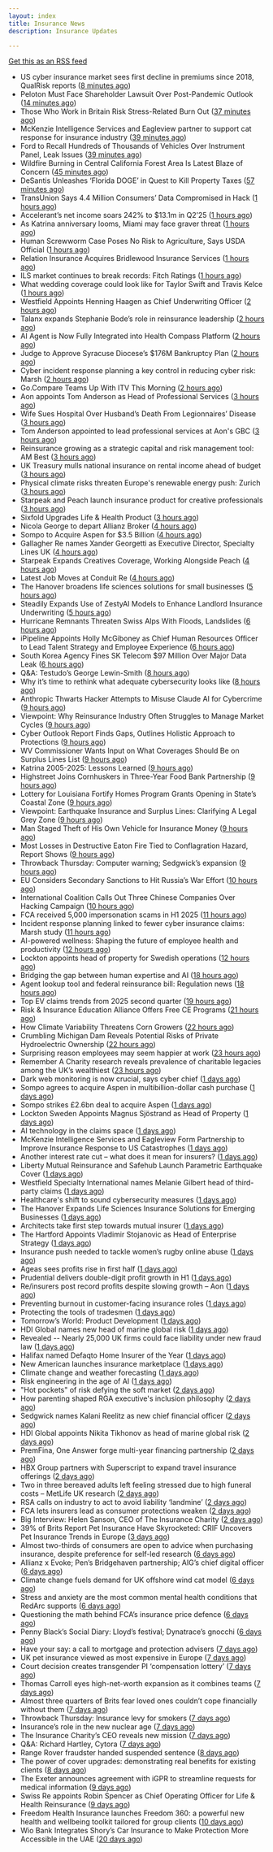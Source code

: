 ```yaml
---
layout: index
title: Insurance News
description: Insurance Updates

---
```


[Get this as an RSS feed](/insurance.rss)

<!-- news_marker starts -->
- US cyber insurance market sees first decline in premiums since 2018, QualRisk reports ([8 minutes ago](https://www.reinsurancene.ws/us-cyber-insurance-market-sees-first-decline-in-premiums-since-2018-qualrisk-reports/))
- Peloton Must Face Shareholder Lawsuit Over Post-Pandemic Outlook ([14 minutes ago](https://www.insurancejournal.com/news/national/2025/08/28/837327.htm))
- Those Who Work in Britain Risk Stress-Related Burn Out ([37 minutes ago](https://insurance-edge.net/2025/08/28/those-who-work-in-britain-risk-stress-related-burn-out/))
- McKenzie Intelligence Services and Eagleview partner to support cat response for insurance industry ([39 minutes ago](https://www.reinsurancene.ws/mckenzie-intelligence-services-and-eagleview-partner-to-support-cat-response-for-insurance-industry/))
- Ford to Recall Hundreds of Thousands of Vehicles Over Instrument Panel, Leak Issues ([39 minutes ago](https://www.insurancejournal.com/news/national/2025/08/28/837321.htm))
- Wildfire Burning in Central California Forest Area Is Latest Blaze of Concern ([45 minutes ago](https://www.insurancejournal.com/news/west/2025/08/28/837323.htm))
- DeSantis Unleashes ‘Florida DOGE’ in Quest to Kill Property Taxes ([57 minutes ago](https://www.insurancejournal.com/news/southeast/2025/08/28/837313.htm))
- TransUnion Says 4.4 Million Consumers’ Data Compromised in Hack ([1 hours ago](https://www.insurancejournal.com/news/national/2025/08/28/837314.htm))
- Accelerant’s net income soars 242% to $13.1m in Q2’25 ([1 hours ago](https://www.reinsurancene.ws/accelerants-net-income-soars-242-to-13-1m-in-q225/))
- As Katrina anniversary looms, Miami may face graver threat ([1 hours ago](https://www.dig-in.com/news/analyzing-miamis-hurricane-risk-two-decades-after-katrina))
- Human Screwworm Case Poses No Risk to Agriculture, Says USDA Official ([1 hours ago](https://www.insurancejournal.com/news/east/2025/08/28/837310.htm))
- Relation Insurance Acquires Bridlewood Insurance Services ([1 hours ago](https://www.insurtechinsights.com/relation-insurance-acquires-bridlewood-insurance-services/))
- ILS market continues to break records: Fitch Ratings ([1 hours ago](https://www.reinsurancene.ws/ils-market-continues-to-break-records-fitch-ratings/))
- What wedding coverage could look like for Taylor Swift and Travis Kelce ([1 hours ago](https://www.insurancebusinessmag.com/uk/news/breaking-news/what-wedding-coverage-could-look-like-for-taylor-swift-and-travis-kelce-547745.aspx))
- Westfield Appoints Henning Haagen as Chief Underwriting Officer ([2 hours ago](https://www.insurtechinsights.com/westfield-appoints-henning-haagen-as-chief-underwriting-officer/))
- Talanx expands Stephanie Bode’s role in reinsurance leadership ([2 hours ago](https://www.reinsurancene.ws/talanx-expands-stephanie-bodes-role-in-reinsurance-leadership/))
- AI Agent is Now Fully Integrated into Health Compass Platform ([2 hours ago](https://insurance-edge.net/2025/08/28/ai-agent-is-now-fully-integrated-into-health-compass-platform/))
- Judge to Approve Syracuse Diocese’s $176M Bankruptcy Plan ([2 hours ago](https://www.insurancejournal.com/news/east/2025/08/28/837300.htm))
- Cyber incident response planning a key control in reducing cyber risk: Marsh ([2 hours ago](https://www.reinsurancene.ws/cyber-incident-response-planning-a-key-control-in-reducing-cyber-risk-marsh/))
- Go.Compare Teams Up With ITV This Morning ([2 hours ago](https://insurance-edge.net/2025/08/28/go-compare-teams-up-with-itv-this-morning/))
- Aon appoints Tom Anderson as Head of Professional Services ([3 hours ago](https://www.reinsurancene.ws/aon-appoints-tom-anderson-as-head-of-professional-services/))
- Wife Sues Hospital Over Husband’s Death From Legionnaires’ Disease ([3 hours ago](https://www.insurancejournal.com/news/east/2025/08/28/837296.htm))
- Tom Anderson appointed to lead professional services at Aon's GBC ([3 hours ago](https://www.insurancebusinessmag.com/uk/news/breaking-news/tom-anderson-appointed-to-lead-professional-services-at-aons-gbc-547696.aspx))
- Reinsurance growing as a strategic capital and risk management tool: AM Best ([3 hours ago](https://www.reinsurancene.ws/reinsurance-growing-as-a-strategic-capital-and-risk-management-tool-am-best/))
- UK Treasury mulls national insurance on rental income ahead of budget ([3 hours ago](https://www.insurancebusinessmag.com/uk/news/breaking-news/uk-treasury-mulls-national-insurance-on-rental-income-ahead-of-budget-547679.aspx))
- Physical climate risks threaten Europe's renewable energy push: Zurich ([3 hours ago](https://www.insurancebusinessmag.com/uk/news/breaking-news/physical-climate-risks-threaten-europes-renewable-energy-push-zurich-547683.aspx))
- Starpeak and Peach launch insurance product for creative professionals ([3 hours ago](https://www.insurancebusinessmag.com/uk/news/breaking-news/starpeak-and-peach-launch-insurance-product-for-creative-professionals-547685.aspx))
- Sixfold Upgrades Life & Health Product ([3 hours ago](https://insurance-edge.net/2025/08/28/sixfold-upgrades-life-health-product/))
- Nicola George to depart Allianz Broker ([4 hours ago](https://www.postonline.co.uk/broker/7958923/nicola-george-to-depart-allianz-broker))
- Sompo to Acquire Aspen for $3.5 Billion ([4 hours ago](https://www.insurtechinsights.com/sompo-to-acquire-aspen-for-3-5-billion/))
- Gallagher Re names Xander Georgetti as Executive Director, Specialty Lines UK ([4 hours ago](https://www.reinsurancene.ws/gallagher-re-names-xander-georgetti-as-executive-director-specialty-lines-uk/))
- Starpeak Expands Creatives Coverage, Working Alongside Peach ([4 hours ago](https://insurance-edge.net/2025/08/28/starpeak-expands-creatives-coverage-working-alongside-peach/))
- Latest Job Moves at Conduit Re ([4 hours ago](https://insurance-edge.net/2025/08/28/latest-job-moves-at-conduit-re/))
- The Hanover broadens life sciences solutions for small businesses ([5 hours ago](https://www.reinsurancene.ws/the-hanover-broadens-life-sciences-solutions-for-small-businesses/))
- Steadily Expands Use of ZestyAI Models to Enhance Landlord Insurance Underwriting ([5 hours ago](https://www.insurtechinsights.com/steadily-expands-use-of-zestyai-models-to-enhance-landlord-insurance-underwriting/))
- Hurricane Remnants Threaten Swiss Alps With Floods, Landslides ([6 hours ago](https://www.insurancejournal.com/news/international/2025/08/28/837291.htm))
- iPipeline Appoints Holly McGiboney as Chief Human Resources Officer to Lead Talent Strategy and Employee Experience ([6 hours ago](https://www.insurtechinsights.com/ipipeline-appoints-holly-mcgiboney-as-chief-human-resources-officer-to-lead-talent-strategy-and-employee-experience/))
- South Korea Agency Fines SK Telecom $97 Million Over Major Data Leak ([6 hours ago](https://www.insurancejournal.com/news/international/2025/08/28/837284.htm))
- Q&A: Testudo’s George Lewin-Smith ([8 hours ago](https://www.postonline.co.uk/technology/7958076/qa-testudo%E2%80%99s-george-lewin-smith))
- Why it’s time to rethink what adequate cybersecurity looks like ([8 hours ago](https://www.postonline.co.uk/commercial/7958910/why-it%E2%80%99s-time-to-rethink-what-adequate-cybersecurity-looks-like))
- Anthropic Thwarts Hacker Attempts to Misuse Claude AI for Cybercrime ([9 hours ago](https://www.insurancejournal.com/news/national/2025/08/28/837262.htm))
- Viewpoint: Why Reinsurance Industry Often Struggles to Manage Market Cycles ([9 hours ago](https://www.insurancejournal.com/news/international/2025/08/28/837253.htm))
- Cyber Outlook Report Finds Gaps, Outlines Holistic Approach to Protections ([9 hours ago](https://www.insurancejournal.com/news/national/2025/08/28/837259.htm))
- WV Commissioner Wants Input on What Coverages Should Be on Surplus Lines List ([9 hours ago](https://www.insurancejournal.com/news/southeast/2025/08/28/837177.htm))
- Katrina 2005-2025: Lessons Learned ([9 hours ago](https://www.insurancejournal.com/news/national/2025/08/28/837235.htm))
- Highstreet Joins Cornhuskers in Three-Year Food Bank Partnership ([9 hours ago](https://www.insurancejournal.com/news/midwest/2025/08/28/837218.htm))
- Lottery for Louisiana Fortify Homes Program Grants Opening in State’s Coastal Zone ([9 hours ago](https://www.insurancejournal.com/news/southcentral/2025/08/28/837215.htm))
- Viewpoint: Earthquake Insurance and Surplus Lines: Clarifying A Legal Grey Zone ([9 hours ago](https://www.insurancejournal.com/news/west/2025/08/28/837082.htm))
- Man Staged Theft of His Own Vehicle for Insurance Money ([9 hours ago](https://www.insurancejournal.com/news/east/2025/08/28/837232.htm))
- Most Losses in Destructive Eaton Fire Tied to Conflagration Hazard, Report Shows ([9 hours ago](https://www.insurancejournal.com/news/west/2025/08/28/837089.htm))
- Throwback Thursday: Computer warning; Sedgwick’s expansion ([9 hours ago](https://www.postonline.co.uk/technology/7956763/throwback-thursday-computer-warning-sedgwick%E2%80%99s-expansion))
- EU Considers Secondary Sanctions to Hit Russia’s War Effort ([10 hours ago](https://www.insurancejournal.com/news/international/2025/08/28/837271.htm))
- International Coalition Calls Out Three Chinese Companies Over Hacking Campaign ([10 hours ago](https://www.insurancejournal.com/news/international/2025/08/28/837275.htm))
- FCA received 5,000 impersonation scams in H1 2025 ([11 hours ago](https://www.insurancebusinessmag.com/uk/news/breaking-news/fca-received-5000-impersonation-scams-in-h1-2025-547649.aspx))
- Incident response planning linked to fewer cyber insurance claims: Marsh study ([11 hours ago](https://www.insurancebusinessmag.com/uk/news/cyber/incident-response-planning-linked-to-fewer-cyber-insurance-claims-marsh-study-547641.aspx))
- AI-powered wellness: Shaping the future of employee health and productivity ([12 hours ago](https://www.dig-in.com/opinion/ai-powered-wellness-shaping-the-future-of-employee-health-and-productivity))
- Lockton appoints head of property for Swedish operations ([12 hours ago](https://www.insurancebusinessmag.com/uk/news/breaking-news/lockton-appoints-head-of-property-for-swedish-operations-547635.aspx))
- Bridging the gap between human expertise and AI ([18 hours ago](https://www.dig-in.com/opinion/bridging-the-gap-between-human-expertise-and-ai))
- Agent lookup tool and federal reinsurance bill: Regulation news ([18 hours ago](https://www.dig-in.com/list/agent-lookup-tool-federal-reinsurance-bill-regulation-news))
- Top EV claims trends from 2025 second quarter ([19 hours ago](https://www.dig-in.com/list/top-ev-claims-trends-from-q2-2025))
- Risk & Insurance Education Alliance Offers Free CE Programs ([21 hours ago](https://www.insurancejournal.com/services/newswire/2025/08/27/837057.htm))
- How Climate Variability Threatens Corn Growers ([22 hours ago](https://www.insurancejournal.com/news/midwest/2025/08/27/837205.htm))
- Crumbling Michigan Dam Reveals Potential Risks of Private Hydroelectric Ownership ([22 hours ago](https://www.insurancejournal.com/news/midwest/2025/08/27/837198.htm))
- Surprising reason employees may seem happier at work ([23 hours ago](https://www.insurancebusinessmag.com/uk/business-strategy/surprising-reason-employees-may-seem-happier-at-work-547610.aspx))
- Remember A Charity research reveals prevalence of charitable legacies among the UK’s wealthiest ([23 hours ago](https://ifamagazine.com/remember-a-charity-research-reveals-prevalence-of-charitable-legacies-among-the-uks-wealthiest/))
- Dark web monitoring is now crucial, says cyber chief ([1 days ago](https://www.insurancebusinessmag.com/uk/news/breaking-news/dark-web-monitoring-is-now-crucial-says-cyber-chief-547676.aspx))
- Sompo agrees to acquire Aspen in multibillion-dollar cash purchase ([1 days ago](https://www.insurancebusinessmag.com/uk/news/breaking-news/sompo-agrees-to-acquire-aspen-in-multibilliondollar-cash-purchase-547583.aspx))
- Sompo strikes £2.6bn deal to acquire Aspen ([1 days ago](https://www.postonline.co.uk/commercial/7958922/sompo-strikes-%C2%A326bn-deal-to-acquire-aspen))
- Lockton Sweden Appoints Magnus Sjöstrand as Head of Property ([1 days ago](https://www.insurtechinsights.com/lockton-sweden-appoints-magnus-sjostrand-as-head-of-property/))
- AI technology in the claims space ([1 days ago](https://www.dig-in.com/podcast/ai-technology-in-the-claims-space))
- McKenzie Intelligence Services and Eagleview Form Partnership to Improve Insurance Response to US Catastrophes ([1 days ago](https://www.insurtechinsights.com/mckenzie-intelligence-services-and-eagleview-form-partnership-to-improve-insurance-response-to-us-catastrophes/))
- Another interest rate cut – what does it mean for insurers? ([1 days ago](https://www.insurancebusinessmag.com/uk/news/breaking-news/another-interest-rate-cut--what-does-it-mean-for-insurers-547675.aspx))
- Liberty Mutual Reinsurance and Safehub Launch Parametric Earthquake Cover ([1 days ago](https://www.insurtechinsights.com/liberty-mutual-reinsurance-and-safehub-launch-parametric-earthquake-cover/))
- Westfield Specialty International names Melanie Gilbert head of third-party claims ([1 days ago](https://www.insurancebusinessmag.com/uk/news/breaking-news/westfield-specialty-international-names-melanie-gilbert-head-of-thirdparty-claims-547553.aspx))
- Healthcare's shift to sound cybersecurity measures ([1 days ago](https://www.dig-in.com/advisers/opinion/healthcares-shift-to-sound-cybersecurity-measures))
- The Hanover Expands Life Sciences Insurance Solutions for Emerging Businesses ([1 days ago](https://www.insurtechinsights.com/the-hanover-expands-life-sciences-insurance-solutions-for-emerging-businesses/))
- Architects take first step towards mutual insurer ([1 days ago](https://www.postonline.co.uk/commercial/7958921/architects-take-first-step-towards-mutual-insurer))
- The Hartford Appoints Vladimir Stojanovic as Head of Enterprise Strategy ([1 days ago](https://www.insurtechinsights.com/the-hartford-appoints-vladimir-stojanovic-as-head-of-enterprise-strategy/))
- Insurance push needed to tackle women’s rugby online abuse ([1 days ago](https://www.postonline.co.uk/commercial/7958920/insurance-push-needed-to-tackle-female-rugby-online-abuse))
- Ageas sees profits rise in first half ([1 days ago](https://www.insurancebusinessmag.com/uk/news/breaking-news/ageas-sees-profits-rise-in-first-half-547530.aspx))
- Prudential delivers double-digit profit growth in H1 ([1 days ago](https://www.insurancebusinessmag.com/uk/news/breaking-news/prudential-delivers-doubledigit-profit-growth-in-h1-547527.aspx))
- Re/insurers post record profits despite slowing growth – Aon ([1 days ago](https://www.insurancebusinessmag.com/uk/news/breaking-news/reinsurers-post-record-profits-despite-slowing-growth--aon-547520.aspx))
- Preventing burnout in customer-facing insurance roles ([1 days ago](https://www.postonline.co.uk/technology/7958034/preventing-burnout-in-customer-facing-insurance-roles))
- Protecting the tools of tradesmen ([1 days ago](https://www.postonline.co.uk/commercial/7958124/protecting-the-tools-of-tradesmen))
- Tomorrow’s World: Product Development ([1 days ago](https://www.postonline.co.uk/personal/7958157/tomorrow%E2%80%99s-world-product-development))
- HDI Global names new head of marine global risk ([1 days ago](https://www.insurancebusinessmag.com/uk/news/breaking-news/hdi-global-names-new-head-of-marine-global-risk-547484.aspx))
- Revealed -- Nearly 25,000 UK firms could face liability under new fraud law ([1 days ago](https://www.insurancebusinessmag.com/uk/news/breaking-news/revealed--nearly-25000-uk-firms-could-face-liability-under-new-fraud-law-547481.aspx))
- Halifax named Defaqto Home Insurer of the Year ([1 days ago](https://www.insurancebusinessmag.com/uk/news/breaking-news/halifax-named-defaqto-home-insurer-of-the-year-547480.aspx))
- New American launches insurance marketplace ([1 days ago](https://www.dig-in.com/news/new-american-funding-launches-affiliated-insurance-agency))
- Climate change and weather forecasting ([1 days ago](https://www.dig-in.com/list/climate-change-and-weather-forecasting))
- Risk engineering in the age of AI ([1 days ago](https://www.dig-in.com/opinion/risk-engineering-in-the-age-of-ai))
- "Hot pockets" of risk defying the soft market ([2 days ago](https://www.insurancebusinessmag.com/uk/news/breaking-news/hot-pockets-of-risk-defying-the-soft-market-547518.aspx))
- How parenting shaped RGA executive's inclusion philosophy ([2 days ago](https://www.insurancebusinessmag.com/uk/news/breaking-news/how-parenting-shaped-rga-executives-inclusion-philosophy-547435.aspx))
- Sedgwick names Kalani Reelitz as new chief financial officer ([2 days ago](https://www.insurancebusinessmag.com/uk/news/breaking-news/sedgwick-names-kalani-reelitz-as-new-chief-financial-officer-547413.aspx))
- HDI Global appoints Nikita Tikhonov as head of marine global risk ([2 days ago](https://www.insurancebusinessmag.com/uk/news/marine/hdi-global-appoints-nikita-tikhonov-as-head-of-marine-global-risk-547401.aspx))
- PremFina, One Answer forge multi-year financing partnership ([2 days ago](https://www.insurancebusinessmag.com/uk/news/breaking-news/premfina-one-answer-forge-multiyear-financing-partnership-547388.aspx))
- HBX Group partners with Superscript to expand travel insurance offerings ([2 days ago](https://www.insurancebusinessmag.com/uk/news/travel/hbx-group-partners-with-superscript-to-expand-travel-insurance-offerings-547384.aspx))
- Two in three bereaved adults left feeling stressed due to high funeral costs – MetLife UK research ([2 days ago](https://ifamagazine.com/two-in-three-bereaved-adults-left-feeling-stressed-due-to-high-funeral-costs-metlife-uk-research/))
- RSA calls on industry to act to avoid liability ‘landmine’ ([2 days ago](https://www.postonline.co.uk/commercial/7958918/rsa-calls-on-industry-to-act-to-avoid-liability-%E2%80%98landmine%E2%80%99))
- FCA lets insurers lead as consumer protections weaken ([2 days ago](https://www.postonline.co.uk/personal/7958255/fca-lets-insurers-lead-as-consumer-protections-weaken))
- Big Interview: Helen Sanson, CEO of The Insurance Charity ([2 days ago](https://www.postonline.co.uk/people/7958165/big-interview-helen-sanson-ceo-of-the-insurance-charity))
- 39% of Brits Report Pet Insurance Have Skyrocketed: CRIF Uncovers Pet Insurance Trends in Europe ([3 days ago](https://thefintechtimes.com/39-of-brits-report-pet-insurance-have-skyrocketed-crif-uncovers-pet-insurance-trends-in-europe/))
- Almost two-thirds of consumers are open to advice when purchasing insurance, despite preference for self-led research ([6 days ago](https://ifamagazine.com/almost-two-thirds-of-consumers-are-open-to-advice-when-purchasing-insurance-despite-preference-for-self-led-research/))
- Allianz x Evoke; Pen’s Bridgehaven partnership; AIG’s chief digital officer ([6 days ago](https://www.postonline.co.uk/news/7958917/allianz-x-evoke-pen%E2%80%99s-bridgehaven-partnership-aig%E2%80%99s-chief-digital-officer))
- Climate change fuels demand for UK offshore wind cat model ([6 days ago](https://www.postonline.co.uk/commercial/7958315/climate-change-fuels-demand-for-uk-offshore-wind-cat-model))
- Stress and anxiety are the most common mental health conditions that RedArc supports ([6 days ago](https://ifamagazine.com/stress-and-anxiety-are-the-most-common-mental-health-conditions-that-redarc-supports/))
- Questioning the math behind FCA’s insurance price defence ([6 days ago](https://www.postonline.co.uk/regulation/7958257/questioning-the-math-behind-fca%E2%80%99s-insurance-price-defence))
- Penny Black’s Social Diary: Lloyd’s festival; Dynatrace’s gnocchi ([6 days ago](https://www.postonline.co.uk/people/7958186/penny-black%E2%80%99s-social-diary-lloyd%E2%80%99s-festival-dynatrace%E2%80%99s-gnocchi))
- Have your say: a call to mortgage and protection advisers ([7 days ago](https://ifamagazine.com/have-your-say-a-call-to-mortgage-and-protection-advisers/))
- UK pet insurance viewed as most expensive in Europe ([7 days ago](https://www.postonline.co.uk/personal/7958915/uk-pet-insurance-viewed-as-most-expensive-in-europe))
- Court decision creates transgender PI ‘compensation lottery’ ([7 days ago](https://www.postonline.co.uk/personal/7958916/court-decision-creates-transgender-pi-%E2%80%98compensation-lottery%E2%80%99))
- Thomas Carroll eyes high-net-worth expansion as it combines teams ([7 days ago](https://www.postonline.co.uk/broker/7958912/thomas-carroll-eyes-high-net-worth-expansion-as-it-combines-teams))
- Almost three quarters of Brits fear loved ones couldn’t cope financially without them ([7 days ago](https://ifamagazine.com/almost-three-quarters-of-brits-fear-loved-ones-couldnt-cope-financially-without-them/))
- Throwback Thursday: Insurance levy for smokers ([7 days ago](https://www.postonline.co.uk/claims/7956762/throwback-thursday-insurance-levy-for-smokers))
- Insurance’s role in the new nuclear age ([7 days ago](https://www.postonline.co.uk/commercial/7958893/insurance%E2%80%99s-role-in-the-new-nuclear-age))
- The Insurance Charity’s CEO reveals new mission ([7 days ago](https://www.postonline.co.uk/people/7958166/the-insurance-charity%E2%80%99s-ceo-reveals-new-mission))
- Q&A: Richard Hartley, Cytora ([7 days ago](https://www.postonline.co.uk/technology/7958053/qa-richard-hartley-cytora))
- Range Rover fraudster handed suspended sentence ([8 days ago](https://www.postonline.co.uk/claims/7958909/range-rover-fraudster-handed-suspended-sentence))
- The power of cover upgrades: demonstrating real benefits for existing clients ([8 days ago](https://ifamagazine.com/the-power-of-cover-upgrades-demonstrating-real-benefits-for-existing-clients/))
- The Exeter announces agreement with iGPR to streamline requests for medical information ([9 days ago](https://ifamagazine.com/the-exeter-announces-agreement-with-igpr-to-streamline-requests-for-medical-information/))
- Swiss Re appoints Robin Spencer as Chief Operating Officer for Life & Health Reinsurance ([9 days ago](https://ifamagazine.com/swiss-re-appoints-robin-spencer-as-chief-operating-officer-for-life-health-reinsurance/))
- Freedom Health Insurance launches Freedom 360: a powerful new health and wellbeing toolkit tailored for group clients ([10 days ago](https://ifamagazine.com/freedom-health-insurance-launches-freedom-360-a-powerful-new-health-and-wellbeing-toolkit-tailored-for-group-clients/))
- Wio Bank Integrates Shory’s Car Insurance to Make Protection More Accessible in the UAE ([20 days ago](https://thefintechtimes.com/wio-bank-integrates-shorys-car-insurance-to-make-protection-more-accessible-in-the-uae/))

<!-- news_marker ends -->